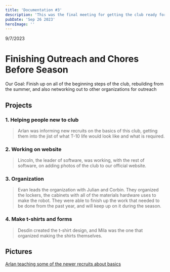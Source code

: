 ```yaml
---
title: 'Documentation #3'
description: 'This was the final meeting for getting the club ready for the season'
pubDate: 'Sep 26 2023'
heroImage: ''
---
```

9/7/2023
# Finishing Outreach and Chores Before Season

Our Goal: Finish up on all of the beginning steps of the club, rebuilding from the summer, and also networking out to other organizations for outreach

## Projects

### 1. Helping people new to club

> Arlan was informing new recruits on the basics of this club, getting them into the jist of what T-10 life would look like and what is required.

### 2. Working on website

>Lincoln, the leader of software, was working, with the rest of software, on adding photos of the club to our official website.

### 3. Organization

>Evan leads the organization with Julian and Corbin. They organized the lockers, the cabinets with all of the materials hardware uses to make the robot. They were able to finish up the work that needed to be done from the past year, and will keep up on it during the season.

### 4. Make t-shirts and forms

>Desdin created the t-shirt design, and Mila was the one that organized making the shirts themselves.

## Pictures
[Arlan teaching some of the newer recruits about basics]()
